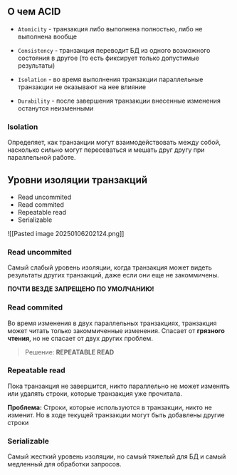 
## О чем ACID

- `Atomicity` - транзакция либо выполнена полностью, либо не выполнена вообще
  
- `Consistency` - транзакция переводит БД из одного возможного состояния в другое (то есть фиксирует только допустимые результаты)
  
- `Isolation` - во время выполнения транзакции параллельные транзакции не оказывают на нее влияние
  
- `Durability` - после завершения транзакции внесенные изменения останутся неизменными

### Isolation
Определяет, как транзакции могут взаимодействовать между собой, насколько сильно могут пересеваться и мешать друг другу при параллельной работе.


## Уровни изоляции транзакций
- Read uncommited
- Read commited
- Repeatable read
- Serializable

![[Pasted image 20250106202124.png]]

### Read uncommited

Самый слабый уровень изоляции, когда транзакция может видеть результаты других транзакций, даже если они еще не закоммичены. 

**ПОЧТИ ВЕЗДЕ ЗАПРЕЩЕНО ПО УМОЛЧАНИЮ!**

### Read commited

Во время изменения в двух параллельных транзакциях, транзакция может читать только закоммиченные изменения. Спасает от **грязного чтения**, но не спасает от двух других проблем.

> Решение: **REPEATABLE READ**

### Repeatable read

Пока транзакция не завершится, никто параллельно не может изменять или удалять строки, которые транзакция уже прочитала.

**Проблема:** Строки, которые используются в транзакции, никто не изменит. Но в ходе текущей транзакции могут быть добавлены другие строки 


### Serializable

Самый жесткий уровень изоляции, но самый тяжелый для БД и самый медленный для обработки запросов. 